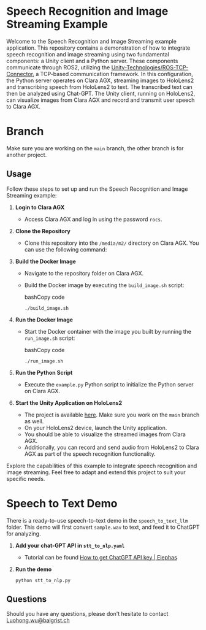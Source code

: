 
  
# Speech Recognition and Image Streaming Example  
  
Welcome to the Speech Recognition and Image Streaming example application. This repository contains a demonstration of how to integrate speech recognition and image streaming using two fundamental components: a Unity client and a Python server. These components communicate through ROS2, utilizing the [Unity-Technologies/ROS-TCP-Connector](https://github.com/Unity-Technologies/ROS-TCP-Connector), a TCP-based communication framework. In this configuration, the Python server operates on Clara AGX, streaming images to HoloLens2 and transcribing speech from HoloLens2 to text. The transcribed text can then be analyzed using Chat-GPT. The Unity client, running on HoloLens2, can visualize images from Clara AGX and record and transmit user speech to Clara AGX.  
  
# Branch  
  
Make sure you are working on the `main` branch, the other branch is for another project.  
  
## Usage  
  
Follow these steps to set up and run the Speech Recognition and Image Streaming example:  
  
1. **Login to Clara AGX**  
      
    - Access Clara AGX and log in using the password `rocs`.  
2. **Clone the Repository**  
      
    - Clone this repository into the `/media/m2/` directory on Clara AGX. You can use the following command:  
  
          
3. **Build the Docker Image**  
      
    - Navigate to the repository folder on Clara AGX.  
    - Build the Docker image by executing the `build_image.sh` script:  
          
        bashCopy code  
          
        `./build_image.sh`   
          
4. **Run the Docker Image**  
      
    - Start the Docker container with the image you built by running the `run_image.sh` script:  
          
        bashCopy code  
          
        `./run_image.sh`   
          
5. **Run the Python Script**  
      
    - Execute the `example.py` Python script to initialize the Python server on Clara AGX.  
6. **Start the Unity Application on HoloLens2**  
   
    - The project is available [here](https://gitlab.marss23.campar.in.tum.de/organizers/MARSS_unity). Make sure you work on the `main` branch as well.
    - On your HoloLens2 device, launch the Unity application.  
    - You should be able to visualize the streamed images from Clara AGX.  
    - Additionally, you can record and send audio from HoloLens2 to Clara AGX as part of the speech recognition functionality.  
  
Explore the capabilities of this example to integrate speech recognition and image streaming. Feel free to adapt and extend this project to suit your specific needs.  
  
# Speech to Text Demo  
There is a ready-to-use speech-to-text demo in the `speech_to_text_llm` folder. This demo will first convert `sample.wav` to text, and feed it to ChatGPT for analyzing.   
  
1. **Add your chat-GPT API in `stt_to_nlp.yaml`**  
      
    - Tutorial can be found [How to get ChatGPT API key | Elephas](https://elephas.app/blog/how-to-get-chatgpt-api-key-clh93ii2e1642073tpacu6w934j)  
2. **Run the demo**  
        
      `python stt_to_nlp.py`  
    
  
## Questions  
Should you have any questions, please don't hesitate to contact Luohong.wu@balgrist.ch